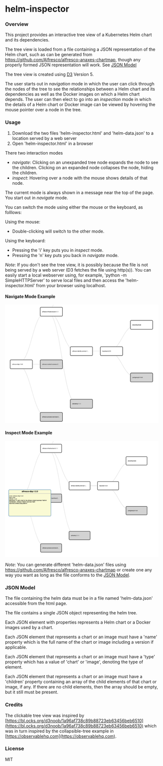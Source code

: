 # helm-inspector

### Overview
This project provides an interactive tree view of a Kubernetes Helm chart and its dependencies.

The tree view is loaded from a file containing a JSON representation of the Helm chart,
such as can be generated from
https://github.com/Alfresco/alfresco-anaxes-chartmap, though any properly formed JSON 
representation will work. See [JSON Model](#json-model)

The tree view is created using [D3](https://d3js.org/) Version 5.

The user starts out in *navigation* mode in which the user
can click through the nodes of the tree to see the relationships between a Helm chart and its dependencies
as well as the Docker images on which a Helm chart depends.  The user can then elect to go into an
*inspection* mode in which the details of a Helm chart or Docker image can be viewed by hovering the
mouse pointer over a node in the tree.

### Usage
1. Download the two files 'helm-inspector.html' and 'helm-data.json' to a location served by a web server
2. Open 'helm-inspector.html' in a browser

There two interaction modes
* *navigate*:  Clicking on an unexpanded tree node expands the node to see the children.
Clicking on an expanded node collapses the node, hiding the children.
* *inspect*: Hovering over a node with the mouse shows details of that node.

The current mode is always shown in a message near the top of the page. You start out in *navigate* mode.  

You can switch the mode using either the mouse or the keyboard, as folllows:

Using the mouse: 
* Double-clicking will switch to the other mode.

Using the keyboard:
* Pressing the 'i' key puts you in *inspect* mode.  
* Pressing the 'n' key puts you back in *navigate* mode.

*Note*: If you don't see the tree view, it is possibly because the file is not
being served by a web server (D3 fetches the file using http(s)).  You can easily start a local webserver 
using, for example, 'python -m SimpleHTTPServer' to serve local files
and then access the 'helm-inspector.html' from your browser using localhost.

#### Navigate Mode Example
![Navigate Mode Example](./resources/navigate-mode-example.png)
#### Inspect Mode Example
![Inspect Mode Example](./resources/inspect-mode-example.png)

*Note*: You can generate different 'helm-data.json' files using https://github.com/Alfresco/alfresco-anaxes-chartmap
or create one any way you want as long as the file conforms to the [JSON Model](#json-model).

### <a name="json-model"></a>JSON Model
The file containing the helm data must be in a file named 'helm-data.json' accessible from the html
page.  

The file contains a single JSON object representing the helm tree.  

Each JSON element with properties represents a Helm chart or a Docker images used by a chart.

Each JSON element that represents a chart or an image must have a 'name' property which is
the full name of the chart or image including a version if applicable.

Each JSON element that represents a chart or an image must have a 'type' property which has a value
of 'chart' or 'image', denoting the type of element.

Each JSON element that represents a chart or an image must have a 'children' property containing 
an array of the child elements of that chart or image, if any.  If there are no child elements, then
the array should be empty, but it still must be present.

### Credits 
The clickable tree view was inspired by [https://bl.ocks.org/d3noob/1a96af738c89b88723eb63456beb6510](https://bl.ocks.org/d3noob/1a96af738c89b88723eb63456beb6510)
which was in turn inspired by the collapsible-tree example in [https://observablehq.com](https://observablehq.com).

### License
MIT
